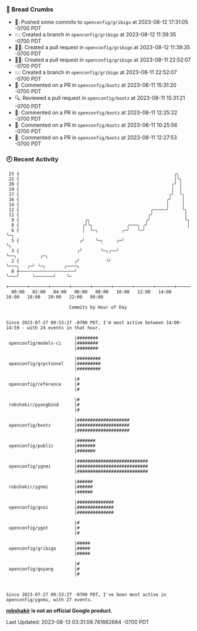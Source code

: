 ### 🍞 Bread Crumbs

 * 🚢: Pushed some commits to `openconfig/gribigo` at 2023-08-12 17:31:05 -0700 PDT
 * 💥: Created a branch in `openconfig/gribigo` at 2023-08-12 11:39:35 -0700 PDT
 * ✍🏼: Created a pull request in `openconfig/gribigo` at 2023-08-12 11:39:35 -0700 PDT
 * ✍🏼: Created a pull request in `openconfig/gribigo` at 2023-08-11 22:52:07 -0700 PDT
 * 💥: Created a branch in `openconfig/gribigo` at 2023-08-11 22:52:07 -0700 PDT
 * 💬: Commented on a PR in  `openconfig/bootz` at 2023-08-11 15:31:20 -0700 PDT
 * 🔍: Reviewed a pull request in  `openconfig/bootz` at 2023-08-11 15:31:21 -0700 PDT
 * 💬: Commented on a PR in  `openconfig/bootz` at 2023-08-11 12:25:22 -0700 PDT
 * 💬: Commented on a PR in  `openconfig/bootz` at 2023-08-11 10:25:56 -0700 PDT
 * 💬: Commented on a PR in  `openconfig/bootz` at 2023-08-11 12:27:53 -0700 PDT

### 🕘 Recent Activity
```
 23 ┼                                                           ╭╮
 22 ┤                                                           │╰╮
 20 ┤                                                          ╭╯ │
 19 ┤                                                          │  │
 17 ┤                                                         ╭╯  ╰╮
 16 ┤                                                        ╭╯    │
 14 ┤                                                        │     │
 12 ┤                                                  ╭─────╯     ╰╮
 11 ┤                                                 ╭╯            │
  9 ┤                         ╭╮                     ╭╯             ╰╮
  8 ┤                        ╭╯╰╮             ╭───╮ ╭╯               │
  6 ┤                        │  ╰─╮         ╭─╯   ╰─╯                ╰─╮
  5 ┤                       ╭╯    ╰─╮     ╭─╯                          ╰╮
  3 ┤                      ╭╯       ╰─╮╭──╯                             ╰──╮         ╭─╮
  2 ┤                     ╭╯          ╰╯                                   ╰───╮   ╭─╯ ╰─╮       ╭────╮
  0 ┼─────────────────────╯                                                    ╰───╯     ╰───────╯    ╰─
    +───────+───────+───────+───────+───────+───────+───────+───────+───────+───────+───────+───────+────
  00:00   02:00   04:00   06:00   08:00   10:00   12:00   14:00   16:00   18:00   20:00   22:00   00:00   

						Commits by Hour of Day


Since 2023-07-27 09:53:27 -0700 PDT, I'm most active between 14:00-14:59 - with 24 events in that hour.

```



```
                          |########
 openconfig/models-ci     |########
                          |########

                          |#########
 openconfig/grpctunnel    |#########
                          |#########

                          |#
 openconfig/reference     |#
                          |#

                          |#
 robshakir/pyangbind      |#
                          |#

                          |####################
 openconfig/bootz         |####################
                          |####################

                          |#######
 openconfig/public        |#######
                          |#######

                          |###########################
 openconfig/ygnmi         |###########################
                          |###########################

                          |######
 robshakir/ygnmi          |######
                          |######

                          |##############
 openconfig/gnoi          |##############
                          |##############

                          |#
 openconfig/ygot          |#
                          |#

                          |#####
 openconfig/gribigo       |#####
                          |#####

                          |#
 openconfig/goyang        |#
                          |#



Since 2023-07-27 09:53:27 -0700 PDT, I've been most active in openconfig/ygnmi, with 27 events.

```
**[robshakir](mailto:robjs@google.com) is not an official Google product.**  


Last Updated: 2023-08-13 03:31:08.741682684 -0700 PDT

